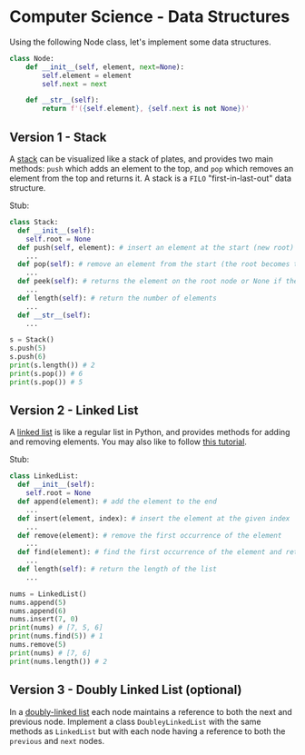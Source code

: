 


# Computer Science - Data Structures

Using the following Node class, let's implement some data structures.

```python
class Node:
    def __init__(self, element, next=None):
        self.element = element
        self.next = next

    def __str__(self):
        return f'({self.element}, {self.next is not None})'
```

## Version 1 - Stack

A [stack](https://en.wikipedia.org/wiki/Stack_(abstract_data_type)) can be visualized like a stack of plates, and provides two main methods: `push` which adds an element to the top, and `pop` which removes an element from the top and returns it. A stack is a `FILO` "first-in-last-out" data structure.


Stub:
```python
class Stack:
  def __init__(self):
    self.root = None
  def push(self, element): # insert an element at the start (new root)
    ...
  def pop(self): # remove an element from the start (the root becomes the next node)
    ...
  def peek(self): # returns the element on the root node or None if there is no root
    ...
  def length(self): # return the number of elements
    ...
  def __str__(self):
    ...

s = Stack()
s.push(5)
s.push(6)
print(s.length()) # 2
print(s.pop()) # 6
print(s.pop()) # 5
```



## Version 2 - Linked List

A [linked list](https://en.wikipedia.org/wiki/Linked_list) is like a regular list in Python, and provides methods for adding and removing elements. You may also like to follow [this tutorial](https://stackabuse.com/python-linked-lists/).

Stub:
```python
class LinkedList:
  def __init__(self):
    self.root = None
  def append(element): # add the element to the end
    ...
  def insert(element, index): # insert the element at the given index
    ...
  def remove(element): # remove the first occurrence of the element
    ...
  def find(element): # find the first occurrence of the element and return it
    ...
  def length(self): # return the length of the list
    ...

nums = LinkedList()
nums.append(5)
nums.append(6)
nums.insert(7, 0)
print(nums) # [7, 5, 6]
print(nums.find(5)) # 1
nums.remove(5)
print(nums) # [7, 6]
print(nums.length()) # 2
```



## Version 3 - Doubly Linked List (optional)

In a [doubly-linked list](https://en.wikipedia.org/wiki/Doubly_linked_list) each node maintains a reference to both the next and previous node. Implement a class `DoubleyLinkedList` with the same methods as `LinkedList` but with each node having a reference to both the `previous` and `next` nodes.
